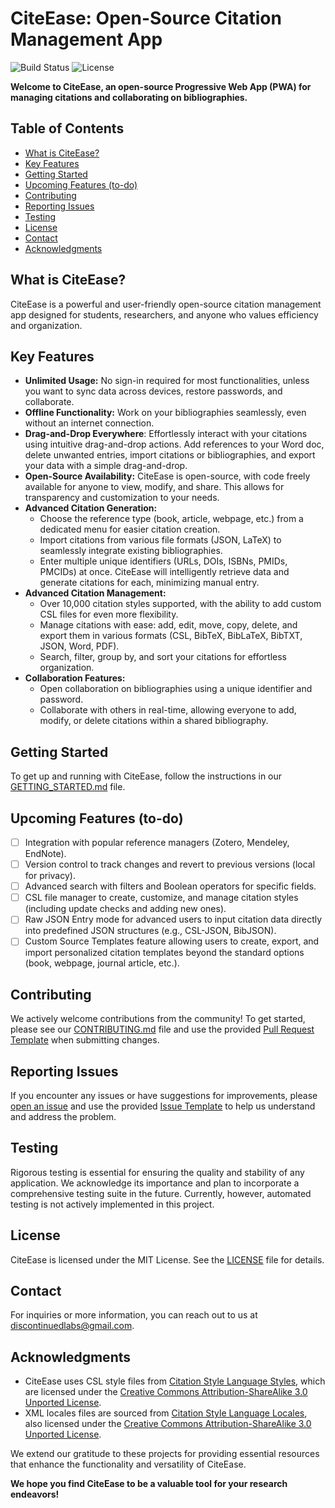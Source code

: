 # CiteEase: Open-Source Citation Management App

![Build Status](https://img.shields.io/github/actions/workflow/status/discontinuedlabs/citeease/build.yml)
![License](https://img.shields.io/github/license/discontinuedlabs/citeease)

**Welcome to CiteEase, an open-source Progressive Web App (PWA) for managing citations and collaborating on bibliographies.**

## Table of Contents

- [What is CiteEase?](#what-is-citeease)
- [Key Features](#key-features)
- [Getting Started](#getting-started)
- [Upcoming Features (to-do)](#upcoming-features-to-do)
- [Contributing](#contributing)
- [Reporting Issues](#reporting-issues)
- [Testing](#testing)
- [License](#license)
- [Contact](#contact)
- [Acknowledgments](#acknowledgments)

## What is CiteEase?

CiteEase is a powerful and user-friendly open-source citation management app designed for students, researchers, and anyone who values efficiency and organization.

## Key Features

-   **Unlimited Usage:** No sign-in required for most functionalities, unless you want to sync data across devices, restore passwords, and collaborate.
-   **Offline Functionality:** Work on your bibliographies seamlessly, even without an internet connection.
-   **Drag-and-Drop Everywhere**: Effortlessly interact with your citations using intuitive drag-and-drop actions. Add references to your Word doc, delete unwanted entries, import citations or bibliographies, and export your data with a simple drag-and-drop.
-   **Open-Source Availability:** CiteEase is open-source, with code freely available for anyone to view, modify, and share. This allows for transparency and customization to your needs.
-   **Advanced Citation Generation:**
    -   Choose the reference type (book, article, webpage, etc.) from a dedicated menu for easier citation creation.
    -   Import citations from various file formats (JSON, LaTeX) to seamlessly integrate existing bibliographies.
    -   Enter multiple unique identifiers (URLs, DOIs, ISBNs, PMIDs, PMCIDs) at once. CiteEase will intelligently retrieve data and generate citations for each, minimizing manual entry.
-   **Advanced Citation Management:**
    -   Over 10,000 citation styles supported, with the ability to add custom CSL files for even more flexibility.
    -   Manage citations with ease: add, edit, move, copy, delete, and export them in various formats (CSL, BibTeX, BibLaTeX, BibTXT, JSON, Word, PDF).
    -   Search, filter, group by, and sort your citations for effortless organization.
-   **Collaboration Features:**
    -   Open collaboration on bibliographies using a unique identifier and password.
    -   Collaborate with others in real-time, allowing everyone to add, modify, or delete citations within a shared bibliography.

## Getting Started

To get up and running with CiteEase, follow the instructions in our [GETTING_STARTED.md](GETTING_STARTED.md) file.

## Upcoming Features (to-do)

- [ ] Integration with popular reference managers (Zotero, Mendeley, EndNote).
- [ ] Version control to track changes and revert to previous versions (local for privacy).
- [ ] Advanced search with filters and Boolean operators for specific fields.
- [ ] CSL file manager to create, customize, and manage citation styles (including update checks and adding new ones).
- [ ] Raw JSON Entry mode for advanced users to input citation data directly into predefined JSON structures (e.g., CSL-JSON, BibJSON).
- [ ] Custom Source Templates feature allowing users to create, export, and import personalized citation templates beyond the standard options (book, webpage, journal article, etc.).

## Contributing

We actively welcome contributions from the community! To get started, please see our [CONTRIBUTING.md](CONTRIBUTING.md) file and use the provided [Pull Request Template](PULL_REQUEST_TEMPLATE.md) when submitting changes.

## Reporting Issues

If you encounter any issues or have suggestions for improvements, please [open an issue](https://github.com/discontinuedlabs/citeease/issues) and use the provided [Issue Template](ISSUE_TEMPLATE.md) to help us understand and address the problem.

## Testing

Rigorous testing is essential for ensuring the quality and stability of any application. We acknowledge its importance and plan to incorporate a comprehensive testing suite in the future. Currently, however, automated testing is not actively implemented in this project.

## License

CiteEase is licensed under the MIT License. See the [LICENSE](LICENSE) file for details.

## Contact

For inquiries or more information, you can reach out to us at [discontinuedlabs@gmail.com](mailto:discontinuedlabs@gmail.com).

## Acknowledgments

- CiteEase uses CSL style files from [Citation Style Language Styles](https://github.com/citation-style-language/styles), which are licensed under the [Creative Commons Attribution-ShareAlike 3.0 Unported License](https://creativecommons.org/licenses/by-sa/3.0/).
- XML locales files are sourced from [Citation Style Language Locales](https://github.com/citation-style-language/locales), also licensed under the [Creative Commons Attribution-ShareAlike 3.0 Unported License](https://creativecommons.org/licenses/by-sa/3.0/).

We extend our gratitude to these projects for providing essential resources that enhance the functionality and versatility of CiteEase.

**We hope you find CiteEase to be a valuable tool for your research endeavors!**